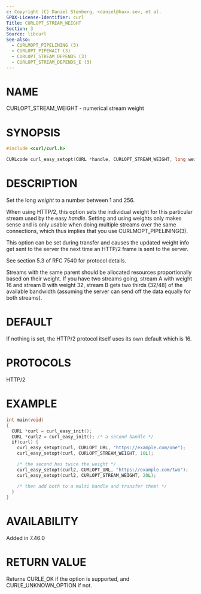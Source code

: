 ```yaml
---
c: Copyright (C) Daniel Stenberg, <daniel@haxx.se>, et al.
SPDX-License-Identifier: curl
Title: CURLOPT_STREAM_WEIGHT
Section: 3
Source: libcurl
See-also:
  - CURLMOPT_PIPELINING (3)
  - CURLOPT_PIPEWAIT (3)
  - CURLOPT_STREAM_DEPENDS (3)
  - CURLOPT_STREAM_DEPENDS_E (3)
---
```


# NAME

CURLOPT_STREAM_WEIGHT - numerical stream weight

# SYNOPSIS

~~~c
#include <curl/curl.h>

CURLcode curl_easy_setopt(CURL *handle, CURLOPT_STREAM_WEIGHT, long weight);
~~~

# DESCRIPTION

Set the long *weight* to a number between 1 and 256.

When using HTTP/2, this option sets the individual weight for this particular
stream used by the easy *handle*. Setting and using weights only makes
sense and is only usable when doing multiple streams over the same
connections, which thus implies that you use CURLMOPT_PIPELINING(3).

This option can be set during transfer and causes the updated weight info get
sent to the server the next time an HTTP/2 frame is sent to the server.

See section 5.3 of RFC 7540 for protocol details.

Streams with the same parent should be allocated resources proportionally
based on their weight. If you have two streams going, stream A with weight 16
and stream B with weight 32, stream B gets two thirds (32/48) of the available
bandwidth (assuming the server can send off the data equally for both
streams).

# DEFAULT

If nothing is set, the HTTP/2 protocol itself uses its own default which is
16.

# PROTOCOLS

HTTP/2

# EXAMPLE

~~~c
int main(void)
{
  CURL *curl = curl_easy_init();
  CURL *curl2 = curl_easy_init(); /* a second handle */
  if(curl) {
    curl_easy_setopt(curl, CURLOPT_URL, "https://example.com/one");
    curl_easy_setopt(curl, CURLOPT_STREAM_WEIGHT, 10L);

    /* the second has twice the weight */
    curl_easy_setopt(curl2, CURLOPT_URL, "https://example.com/two");
    curl_easy_setopt(curl2, CURLOPT_STREAM_WEIGHT, 20L);

    /* then add both to a multi handle and transfer them! */
  }
}
~~~

# AVAILABILITY

Added in 7.46.0

# RETURN VALUE

Returns CURLE_OK if the option is supported, and CURLE_UNKNOWN_OPTION if not.
